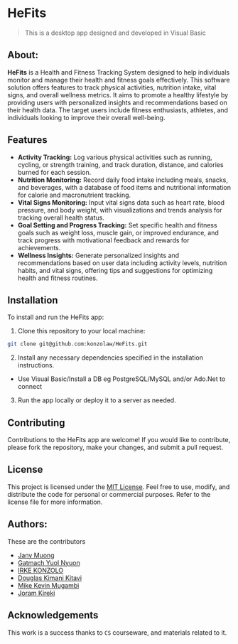 # HeFits
> This is a desktop app designed and developed in Visual Basic

## About:

**HeFits** is a Health and Fitness Tracking System designed to help individuals monitor and manage their health and fitness goals effectively. This software solution offers features to track physical activities, nutrition intake, vital signs, and overall wellness metrics. It aims to promote a healthy lifestyle by providing users with personalized insights and recommendations based on their health data. The target users include fitness enthusiasts, athletes, and individuals looking to improve their overall well-being.

## Features

- **Activity Tracking:** Log various physical activities such as running, cycling, or strength training, and track duration, distance, and calories burned for each session.
- **Nutrition Monitoring:** Record daily food intake including meals, snacks, and beverages, with a database of food items and nutritional information for calorie and macronutrient tracking.
- **Vital Signs Monitoring:** Input vital signs data such as heart rate, blood pressure, and body weight, with visualizations and trends analysis for tracking overall health status.
- **Goal Setting and Progress Tracking:** Set specific health and fitness goals such as weight loss, muscle gain, or improved endurance, and track progress with motivational feedback and rewards for achievements.
- **Wellness Insights:** Generate personalized insights and recommendations based on user data including activity levels, nutrition habits, and vital signs, offering tips and suggestions for optimizing health and fitness routines.

## Installation

To install and run the HeFits app:

1. Clone this repository to your local machine:
 ```bash
 git clone git@github.com:konzolaw/HeFits.git
 ```
2. Install any necessary dependencies specified in the installation instructions.
- Use Visual Basic/Install a DB eg PostgreSQL/MySQL and/or Ado.Net to connect
3. Run the app locally or deploy it to a server as needed.

## Contributing

Contributions to the HeFits app are welcome! If you would like to contribute, please fork the repository, make your changes, and submit a pull request.  

## License
This project is licensed under the [MIT License](LICENSE). Feel free to use, modify, and distribute the code for personal or commercial purposes. Refer to the license file for more information.

## Authors:
These are the contributors

- [Jany Muong](https://github.com/janymuong)
- [Gatmach Yuol Nyuon]()
- [IRKE KONZOLO](https://github.com/konzolaw)
- [Douglas Kimani Kitavi]()
- [Mike Kevin Mugambi]()
- [Joram Kireki]()

## Acknowledgements

This work is a success thanks to `CS` courseware, and materials related to it.